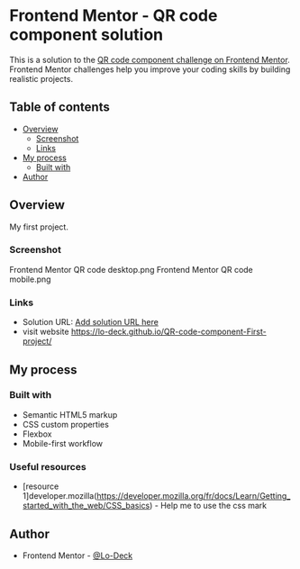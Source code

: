# Frontend Mentor - QR code component solution

This is a solution to the [QR code component challenge on Frontend Mentor](https://www.frontendmentor.io/challenges/qr-code-component-iux_sIO_H). Frontend Mentor challenges help you improve your coding skills by building realistic projects. 

## Table of contents

- [Overview](#overview)
  - [Screenshot](#screenshot)
  - [Links](#links)
- [My process](#my-process)
  - [Built with](#built-with)
- [Author](#author)

## Overview
My first project.

### Screenshot
Frontend Mentor QR code desktop.png
Frontend Mentor QR code mobile.png

### Links

- Solution URL: [Add solution URL here](https://github.com/Lo-Deck/QR-code-component-First-project)
- visit website  https://lo-deck.github.io/QR-code-component-First-project/


## My process

### Built with

- Semantic HTML5 markup
- CSS custom properties
- Flexbox
- Mobile-first workflow



### Useful resources

- [resource 1]developer.mozilla(https://developer.mozilla.org/fr/docs/Learn/Getting_started_with_the_web/CSS_basics) - Help me to use the css mark

## Author


- Frontend Mentor - [@Lo-Deck](https://www.frontendmentor.io/profile/Lo-Deck)


